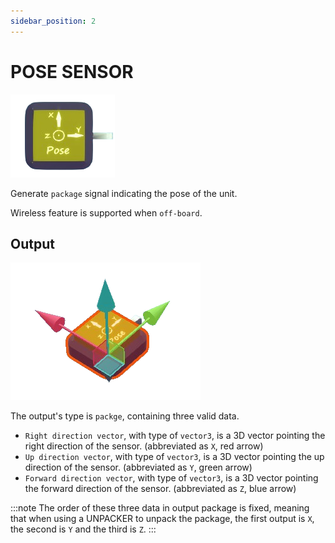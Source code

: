 ```yaml
---
sidebar_position: 2
---
```


# POSE SENSOR

![POSE](./img/POSE.png)

Generate `package` signal indicating the pose of the unit.

Wireless feature is supported when `off-board`.

## Output
![Output arrow](./img/POSEARROW.png)

The output's type is `packge`, containing three valid data.
- `Right direction vector`, with type of `vector3`, is a 3D vector pointing the right direction of the sensor. (abbreviated as `X`, red arrow)
- `Up direction vector`, with type of `vector3`, is a 3D vector pointing the up direction of the sensor. (abbreviated as `Y`, green arrow)
- `Forward direction vector`, with type of `vector3`, is a 3D vector pointing the forward direction of the sensor. (abbreviated as `Z`, blue arrow)

:::note
The order of these three data in output package is fixed, meaning that when using a UNPACKER to unpack the package, the first output is `X`, the second is `Y` and the third is `Z`.
:::
